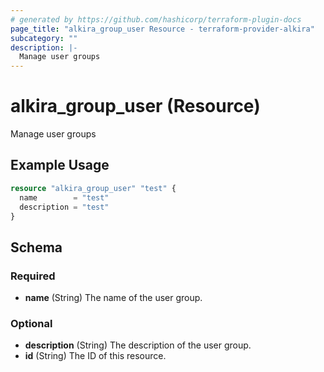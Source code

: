 ```yaml
---
# generated by https://github.com/hashicorp/terraform-plugin-docs
page_title: "alkira_group_user Resource - terraform-provider-alkira"
subcategory: ""
description: |-
  Manage user groups
---
```


# alkira_group_user (Resource)

Manage user groups

## Example Usage

```terraform
resource "alkira_group_user" "test" {
  name        = "test"
  description = "test"
}
```

<!-- schema generated by tfplugindocs -->
## Schema

### Required

- **name** (String) The name of the user group.

### Optional

- **description** (String) The description of the user group.
- **id** (String) The ID of this resource.


